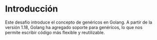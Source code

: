 # Introducción

Este desafío introduce el concepto de genéricos en Golang. A partir de la versión 1.18, Golang ha agregado soporte para genéricos, lo que nos permite escribir código más flexible y reutilizable.
